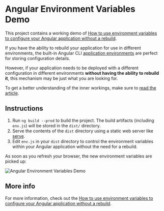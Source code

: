 # Angular Environment Variables Demo

This project contains a working demo of [How to use environment variables to configure your Angular application without a rebuild](https://jvandemo.com/how-to-use-environment-variables-to-configure-your-angular-application-without-a-rebuild/).

If you have the ability to rebuild your application for use in different environments, the built-in Angular CLI [application environments](https://github.com/angular/angular-cli/wiki/stories-application-environments) are perfect for storing configuration details.
 
However, if your application needs to be deployed with a different configuration in different environments **without having the ability to rebuild it**, this mechanism may be just what you are looking for. 

To get a better understanding of the inner workings, make sure to [read the article](https://jvandemo.com/how-to-use-environment-variables-to-configure-your-angular-application-without-a-rebuild/).

## Instructions

1. Run `ng build --prod` to build the project. The build artifacts (including `env.js`) will be stored in the `dist/` directory.
2. Serve the contents of the `dist` directory using a static web server like [serve](https://github.com/zeit/serve).
3. Edit `env.js` in your `dist` directory to control the environment variables within your Angular application without the need for a rebuild.

As soon as you refresh your browser, the new environment variables are picked up:

![Angular Environment Variables Demo](https://user-images.githubusercontent.com/1859381/44098643-b82bd342-9fae-11e8-8810-8c80b814eb3a.gif)

## More info

For more information, check out the [How to use environment variables to configure your Angular application without a rebuild](https://jvandemo.com/how-to-use-environment-variables-to-configure-your-angular-application-without-a-rebuild/).
